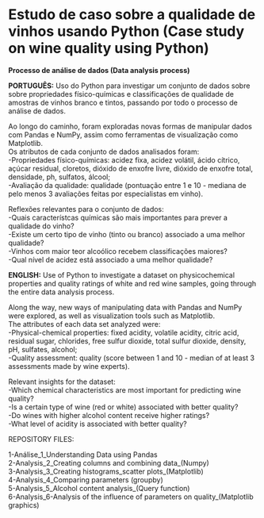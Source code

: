 # Estudo de caso sobre a qualidade de vinhos usando Python (Case study on wine quality using Python)

<b> Processo de análise de dados (Data analysis process) </b> 

<b>PORTUGUÊS:</b>  Uso do Python para investigar um conjunto de dados sobre sobre propriedades físico-químicas e classificações de qualidade de amostras de vinhos branco e tintos, passando por todo o processo de análise de dados.

Ao longo do caminho, foram exploradas novas formas de manipular dados com Pandas e NumPy, assim como ferramentas de visualização como Matplotlib.<br> 
Os atributos de cada conjunto de dados analisados foram:<br> 
-Propriedades físico-químicas: acidez fixa, acidez volátil, ácido cítrico, açúcar residual, cloretos, dióxido de enxofre livre, dióxido de enxofre total, densidade, ph, sulfatos, álcool;<br> 
-Avaliação da qualidade: qualidade (pontuação entre 1 e 10 - mediana de pelo menos 3 avaliações feitas por especialistas em vinho).<br> 

Reflexões relevantes para o conjunto de dados:<br> 
-Quais característcas químicas são mais importantes para prever a qualidade do vinho?<br> 
-Existe um certo tipo de vinho (tinto ou branco) associado a uma melhor qualidade?<br> 
-Vinhos com maior teor alcoólico recebem classificações maiores?<br> 
-Qual nível de acidez está associado a uma melhor qualidade?<br> 


<b>ENGLISH:</b>  Use of Python to investigate a dataset on physicochemical properties and quality ratings of white and red wine samples, going through the entire data analysis process.<br> 

Along the way, new ways of manipulating data with Pandas and NumPy were explored, as well as visualization tools such as Matplotlib.<br> 
The attributes of each data set analyzed were:<br> 
-Physical-chemical properties: fixed acidity, volatile acidity, citric acid, residual sugar, chlorides, free sulfur dioxide, total sulfur dioxide, density, pH, sulfates, alcohol;<br> 
-Quality assessment: quality (score between 1 and 10 - median of at least 3 assessments made by wine experts).<br> 

Relevant insights for the dataset:<br> 
-Which chemical characteristics are most important for predicting wine quality?<br> 
-Is a certain type of wine (red or white) associated with better quality?<br> 
-Do wines with higher alcohol content receive higher ratings?<br> 
-What level of acidity is associated with better quality?<br> 


REPOSITORY FILES:

1-Análise_1_Understanding Data using Pandas<br> 
2-Analysis_2_Creating columns and combining data_(Numpy)<br> 
3-Analysis_3_Creating histograms_scatter plots_(Matplotlib)<br> 
4-Analysis_4_Comparing parameters (groupby)<br> 
5-Analysis_5_Alcohol content analysis_(Query function)<br> 
6-Analysis_6-Analysis of the influence of parameters on quality_(Matplotlib graphics)<br> 

